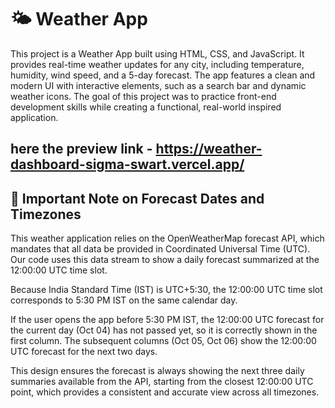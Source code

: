 # 🌤️ Weather App
This project is a Weather App built using HTML, CSS, and JavaScript. It provides real-time weather updates for any city, including temperature, humidity, wind speed, and a 5-day forecast. The app features a clean and modern UI with interactive elements, such as a search bar and dynamic weather icons. The goal of this project was to practice front-end development skills while creating a functional, real-world inspired application.

## here the preview link - https://weather-dashboard-sigma-swart.vercel.app/

## 📝 Important Note on Forecast Dates and Timezones
This weather application relies on the OpenWeatherMap forecast API, which mandates that all data be provided in Coordinated Universal Time (UTC). Our code uses this data stream to show a daily forecast summarized at the 12:00:00 UTC time slot.

Because India Standard Time (IST) is UTC+5:30, the 12:00:00 UTC time slot corresponds to 5:30 PM IST on the same calendar day.

If the user opens the app before 5:30 PM IST, the 12:00:00 UTC forecast for the current day (Oct 04) has not passed yet, so it is correctly shown in the first column. The subsequent columns (Oct 05, Oct 06) show the 12:00:00 UTC forecast for the next two days.

This design ensures the forecast is always showing the next three daily summaries available from the API, starting from the closest 12:00:00 UTC point, which provides a consistent and accurate view across all timezones.
